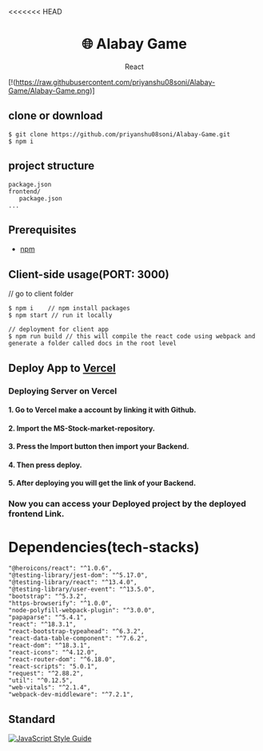 <<<<<<< HEAD
<h1 align="center">
🌐 Alabay Game
</h1>
<p align="center">
React
</p>

[!(https://raw.githubusercontent.com/priyanshu08soni/Alabay-Game/Alabay-Game.png)]
## clone or download
```terminal
$ git clone https://github.com/priyanshu08soni/Alabay-Game.git
$ npm i
```

## project structure
```terminal
package.json
frontend/
   package.json
...
```

## Prerequisites
- [npm](https://nodejs.org/en/download/package-manager/)

## Client-side usage(PORT: 3000)
  // go to client folder
```terminal
$ npm i    // npm install packages
$ npm start // run it locally

// deployment for client app
$ npm run build // this will compile the react code using webpack and generate a folder called docs in the root level
```


## Deploy App to [Vercel](https://vercel.com/)
### Deploying Server on Vercel
#### 1. Go to Vercel make a account by linking it with Github.
#### 2. Import the MS-Stock-market-repository.
#### 3. Press the Import button then import your Backend.
#### 4. Then press deploy.
#### 5. After deploying you will get the link of your Backend. 

### Now you can access your Deployed project by the deployed frontend Link.

# Dependencies(tech-stacks)
    "@heroicons/react": "^1.0.6",
    "@testing-library/jest-dom": "^5.17.0",
    "@testing-library/react": "^13.4.0",
    "@testing-library/user-event": "^13.5.0",
    "bootstrap": "^5.3.2",
    "https-browserify": "^1.0.0",
    "node-polyfill-webpack-plugin": "^3.0.0",
    "papaparse": "^5.4.1",
    "react": "^18.3.1",
    "react-bootstrap-typeahead": "^6.3.2",
    "react-data-table-component": "^7.6.2",
    "react-dom": "^18.3.1",
    "react-icons": "^4.12.0",
    "react-router-dom": "^6.18.0",
    "react-scripts": "5.0.1",
    "request": "^2.88.2",
    "util": "^0.12.5",
    "web-vitals": "^2.1.4",
    "webpack-dev-middleware": "^7.2.1",
   
## Standard

[![JavaScript Style Guide](https://cdn.rawgit.com/standard/standard/master/badge.svg)](https://github.com/standard/standard)
